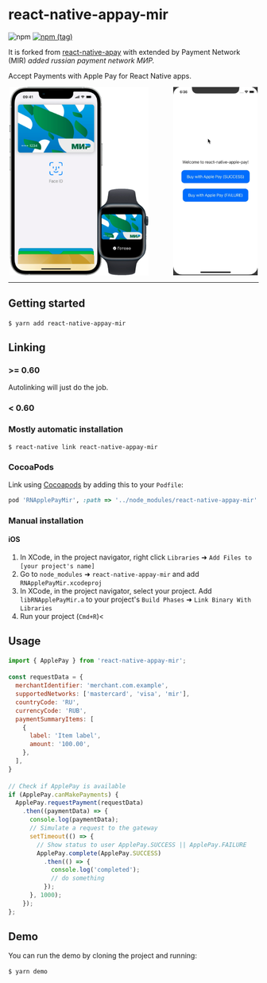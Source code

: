 
# react-native-appay-mir
![npm](https://img.shields.io/npm/dw/react-native-appay-mir.svg?style=flat-square)
[![npm (tag)](https://img.shields.io/npm/v/react-native-appay-mir/latest.svg?style=flat-square)](https://github.com/busfor/react-native-apay/tree/master)

It is forked from [react-native-apay](https://github.com/sorokin0andrey/react-native-apay) with extended by Payment Network (MIR)
_added russian payment network МИР._

Accept Payments with Apple Pay for React Native apps.

<div style="gap: 10%; display: flex; justify-content: center">
<img width="280px" src="doc/img.png" />
<img width="170px" src="doc/simulator.gif" />
</div>

---

## Getting started

`$ yarn add react-native-appay-mir`

## Linking 

### >= 0.60

Autolinking will just do the job.

### < 0.60

### Mostly automatic installation

`$ react-native link react-native-appay-mir`

### CocoaPods

Link using [Cocoapods](https://cocoapods.org) by adding this to your `Podfile`:

```ruby
pod 'RNApplePayMir', :path => '../node_modules/react-native-appay-mir'
```

### Manual installation


#### iOS

1. In XCode, in the project navigator, right click `Libraries` ➜ `Add Files to [your project's name]`
2. Go to `node_modules` ➜ `react-native-appay-mir` and add `RNApplePayMir.xcodeproj`
3. In XCode, in the project navigator, select your project. Add `libRNApplePayMir.a` to your project's `Build Phases` ➜ `Link Binary With Libraries`
4. Run your project (`Cmd+R`)<


## Usage
```javascript
import { ApplePay } from 'react-native-appay-mir';

const requestData = {
  merchantIdentifier: 'merchant.com.example',
  supportedNetworks: ['mastercard', 'visa', 'mir'],
  countryCode: 'RU',
  currencyCode: 'RUB',
  paymentSummaryItems: [
    {
      label: 'Item label',
      amount: '100.00',
    },
  ],
}

// Check if ApplePay is available
if (ApplePay.canMakePayments) {
  ApplePay.requestPayment(requestData)
    .then((paymentData) => {
      console.log(paymentData);
      // Simulate a request to the gateway
      setTimeout(() => {
        // Show status to user ApplePay.SUCCESS || ApplePay.FAILURE
        ApplePay.complete(ApplePay.SUCCESS)
          .then(() => {
            console.log('completed');
            // do something
          });
      }, 1000);
    });
};
```

## Demo
You can run the demo by cloning the project and running:

`$ yarn demo`
